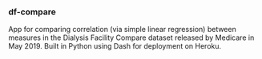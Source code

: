 ### df-compare


App for comparing correlation (via simple linear regression) between measures in the Dialysis Facility Compare dataset released by Medicare in May 2019. Built in Python using Dash for deployment on Heroku.
